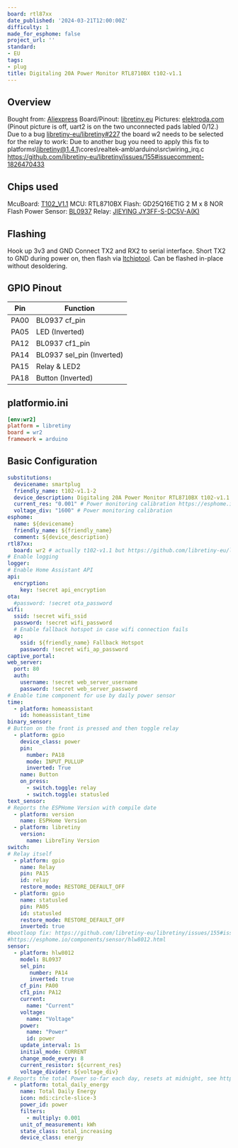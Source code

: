 ```yaml
---
board: rtl87xx
date_published: '2024-03-21T12:00:00Z'
difficulty: 1
made_for_esphome: false
project_url: ''
standard:
- EU
tags:
- plug
title: Digitaling 20A Power Monitor RTL8710BX t102-v1.1
---
```


## Overview

Bought from: [Aliexpress](https://de.aliexpress.com/item/1005005374840269.html)
Board/Pinout: [libretiny.eu](https://docs.libretiny.eu/boards/t102-v1.1/#pinout)
Pictures: [elektroda.com](https://www.elektroda.com/rtvforum/topic4032920.html) (Pinout picture is off, uart2 is on the two unconnected pads labled 0/12.)
Due to a bug [libretiny-eu/libretiny#227](https://github.com/libretiny-eu/libretiny/issues/227) the board w2 needs to be selected for the relay to work:
Due to another bug you need to apply this fix to platforms\libretiny@1.4.1\cores\realtek-amb\arduino\src\wiring_irq.c https://github.com/libretiny-eu/libretiny/issues/155#issuecomment-1826470433

## Chips used

McuBoard: [T102_V1.1](https://docs.libretiny.eu/boards/t102-v1.1/)
MCU: RTL8710BX
Flash: GD25Q16ETIG  2 M x 8 NOR Flash
Power Sensor: [BL0937](https://developer.tuya.com/en/docs/iot-device-dev/Electricity-statistics?id=Kaunfo4am6icc)
Relay: [JIEYING  JY3FF-S-DC5V-A(K)](https://www.lcsc.com/datasheet/lcsc_datasheet_2309121625_JIEYING-RELAY-JY3FF-S-DC5V-A-K_C17702442.pdf)

## Flashing

Hook up 3v3 and GND
Connect TX2 and RX2 to serial interface.
Short TX2 to GND during power on, then flash via [ltchiptool](https://docs.libretiny.eu/docs/flashing/tools/ltchiptool/).
Can be flashed in-place without desoldering.

## GPIO Pinout

| Pin    | Function                    |
| ------ | --------------------------- |
| PA00   | BL0937 cf_pin               |
| PA05   | LED (Inverted)              |
| PA12   | BL0937 cf1_pin              |
| PA14   | BL0937 sel_pin (Inverted)   |
| PA15   | Relay & LED2                |
| PA18   | Button  (Inverted)          |

## platformio.ini

```ini
[env:wr2]
platform = libretiny
board = wr2
framework = arduino
```

## Basic Configuration

```yaml
substitutions:
  devicename: smartplug
  friendly_name: t102-v1.1-2
  device_description: Digitaling 20A Power Monitor RTL8710BX t102-v1.1
  current_res: "0.001" # Power monitoring calibration https://esphome.io/components/sensor/hlw8012.html
  voltage_div: "1600" # Power monitoring calibration
esphome:
  name: ${devicename}
  friendly_name: ${friendly_name}
  comment: ${device_description}
rtl87xx:
  board: wr2 # actually t102-v1.1 but https://github.com/libretiny-eu/libretiny/issues/247
# Enable logging
logger:
# Enable Home Assistant API
api:
  encryption:
    key: !secret api_encryption
ota:
  #password: !secret ota_password
wifi:
  ssid: !secret wifi_ssid
  password: !secret wifi_password
  # Enable fallback hotspot in case wifi connection fails
  ap:
    ssid: ${friendly_name} Fallback Hotspot
    password: !secret wifi_ap_password
captive_portal:
web_server:
  port: 80
  auth:
    username: !secret web_server_username
    password: !secret web_server_password
# Enable time component for use by daily power sensor
time:
  - platform: homeassistant
    id: homeassistant_time
binary_sensor:
# Button on the front is pressed and then toggle relay
  - platform: gpio
    device_class: power
    pin:
      number: PA18
      mode: INPUT_PULLUP
      inverted: True
    name: Button
    on_press:
      - switch.toggle: relay
      - switch.toggle: statusled
text_sensor:
# Reports the ESPHome Version with compile date
  - platform: version
    name: ESPHome Version
  - platform: libretiny
    version:
      name: LibreTiny Version
switch:
# Relay itself
  - platform: gpio
    name: Relay
    pin: PA15
    id: relay
    restore_mode: RESTORE_DEFAULT_OFF
  - platform: gpio
    name: statusled
    pin: PA05
    id: statusled
    restore_mode: RESTORE_DEFAULT_OFF
    inverted: true
#bootloop fix: https://github.com/libretiny-eu/libretiny/issues/155#issuecomment-1826470433
#https://esphome.io/components/sensor/hlw8012.html
sensor:
  - platform: hlw8012
    model: BL0937
    sel_pin:
       number: PA14
       inverted: true
    cf_pin: PA00
    cf1_pin: PA12
    current:
      name: "Current"
    voltage:
      name: "Voltage"
    power:
      name: "Power"
      id: power
    update_interval: 1s
    initial_mode: CURRENT
    change_mode_every: 8
    current_resistor: ${current_res}
    voltage_divider: ${voltage_div}
# Reports the total Power so-far each day, resets at midnight, see https://esphome.io/components/sensor/total_daily_energy.html
  - platform: total_daily_energy
    name: Total Daily Energy
    icon: mdi:circle-slice-3
    power_id: power
    filters:
      - multiply: 0.001
    unit_of_measurement: kWh
    state_class: total_increasing
    device_class: energy
```